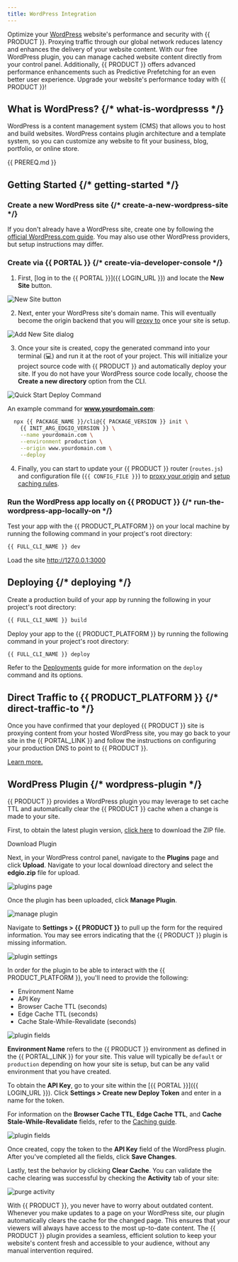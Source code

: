 ```yaml
---
title: WordPress Integration
---
```


Optimize your [WordPress](https://www.wordpress.com) website's performance and security with {{ PRODUCT }}. Proxying traffic through our global network reduces latency and enhances the delivery of your website content. With our free WordPress plugin, you can manage cached website content directly from your control panel. Additionally, {{ PRODUCT }} offers advanced performance enhancements such as Predictive Prefetching for an even better user experience. Upgrade your website's performance today with {{ PRODUCT }}!

## What is WordPress? {/* what-is-wordpresss */}

WordPress is a content management system (CMS) that allows you to host and build websites. WordPress contains plugin architecture and a template system, so you can customize any website to fit your business, blog, portfolio, or online store.

{{ PREREQ.md }}

## Getting Started {/* getting-started */}

### Create a new WordPress site {/* create-a-new-wordpress-site */}

If you don't already have a WordPress site, create one by following the [official WordPress.com guide](https://wordpress.com/support/start/). You may also use other WordPress providers, but setup instructions may differ.

### Create via {{ PORTAL }} {/* create-via-developer-console */}

1. First, [log in to the {{ PORTAL }}]({{ LOGIN_URL }}) and locate the **New Site** button.

![New Site button](/images/app-edge/new-site-button.png)

2. Next, enter your WordPress site's domain name. This will eventually become the origin backend that you will [proxy to](/guides/performance/cdn_as_code/common_routing_patterns#proxying-an-origin) once your site is setup.

![Add New Site dialog](/images/app-edge/add-new-site-dialog.png)

3. Once your site is created, copy the generated command into your terminal (💻) and run it at the root of your project. This will initialize your project source code with {{ PRODUCT }} and automatically deploy your site. If you do not have your WordPress source code locally, choose the **Create a new directory** option from the CLI.

![Quick Start Deploy Command](/images/app-edge/quickstart-deploy-command.png)

An example command for **www.yourdomain.com**:

```bash
  npx {{ PACKAGE_NAME }}/cli@{{ PACKAGE_VERSION }} init \
    {{ INIT_ARG_EDGIO_VERSION }} \
    --name yourdomain.com \
    --environment production \
    --origin www.yourdomain.com \
    --deploy
```

4. Finally, you can start to update your {{ PRODUCT }} router (`routes.js`) and configuration file (`{{ CONFIG_FILE }}`) to [proxy your origin](#configure-backend-to-proxy) and [setup caching rules](#configure-caching).

### Run the WordPress app locally on {{ PRODUCT }} {/* run-the-wordpress-app-locally-on */}

Test your app with the {{ PRODUCT_PLATFORM }} on your local machine by running the following command in your project's root directory:

```bash
{{ FULL_CLI_NAME }} dev
```

Load the site http://127.0.0.1:3000

## Deploying {/* deploying */}

Create a production build of your app by running the following in your project's root directory:

```bash
{{ FULL_CLI_NAME }} build
```

Deploy your app to the {{ PRODUCT_PLATFORM }} by running the following command in your project's root directory:

```bash
{{ FULL_CLI_NAME }} deploy
```

Refer to the [Deployments](/guides/basics/deployments) guide for more information on the `deploy` command and its options.

## Direct Traffic to {{ PRODUCT_PLATFORM }} {/* direct-traffic-to */}

Once you have confirmed that your deployed {{ PRODUCT }} site is proxying content from your hosted WordPress site, you may go back to your site in the {{ PORTAL_LINK }} and follow the instructions on configuring your production DNS to point to {{ PRODUCT }}.

[Learn more.](/guides/basics/hostnames_and_origins)

## WordPress Plugin {/* wordpress-plugin */}

{{ PRODUCT }} provides a WordPress plugin you may leverage to set cache TTL and automatically clear the {{ PRODUCT }} cache when a change is made to your site.

First, to obtain the latest plugin version, [click here](/zip/edgio_wordpress_plugin.zip) to download the ZIP file.

<ButtonLink href="/zip/edgio_wordpress_plugin.zip">
  Download Plugin
</ButtonLink>

Next, in your WordPress control panel, navigate to the **Plugins** page and click **Upload**. Navigate to your local download directory and select the **edgio.zip** file for upload.

![plugins page](/images/wordpress/plugins_page.png)

Once the plugin has been uploaded, click **Manage Plugin**.

![manage plugin](/images/wordpress/manage_plugin.png)

Navigate to **Settings > {{ PRODUCT }}** to pull up the form for the required information. You may see errors indicating that the {{ PRODUCT }} plugin is missing information.

![plugin settings](/images/wordpress/plugin_settings.png)

In order for the plugin to be able to interact with the {{ PRODUCT_PLATFORM }}, you'll need to provide the following:

- Environment Name
- API Key
- Browser Cache TTL (seconds)
- Edge Cache TTL (seconds)
- Cache Stale-While-Revalidate (seconds)

![plugin fields](/images/wordpress/plugin_fields.png)

**Environment Name** refers to the {{ PRODUCT }} environment as defined in the {{ PORTAL_LINK }} for your site. This value will typically be `default` or `production` depending on how your site is setup, but can be any valid environment that you have created.

To obtain the **API Key**, go to your site within the [{{ PORTAL }}]({{ LOGIN_URL }}). Click **Settings > Create new Deploy Token** and enter in a name for the token.

For information on the **Browser Cache TTL**, **Edge Cache TTL**, and **Cache Stale-While-Revalidate** fields, refer to the [Caching guide](/guides/performance/caching).

![plugin fields](/images/wordpress/deploy_token.png)

Once created, copy the token to the **API Key** field of the WordPress plugin. After you've completed all the fields, click **Save Changes**.

Lastly, test the behavior by clicking **Clear Cache**. You can validate the cache clearing was successful by checking the **Activity** tab of your site:

![purge activity](/images/wordpress/purge_activity.png)

With {{ PRODUCT }}, you never have to worry about outdated content. Whenever you make updates to a page on your WordPress site, our plugin automatically clears the cache for the changed page. This ensures that your viewers will always have access to the most up-to-date content. The {{ PRODUCT }} plugin provides a seamless, efficient solution to keep your website's content fresh and accessible to your audience, without any manual intervention required.
